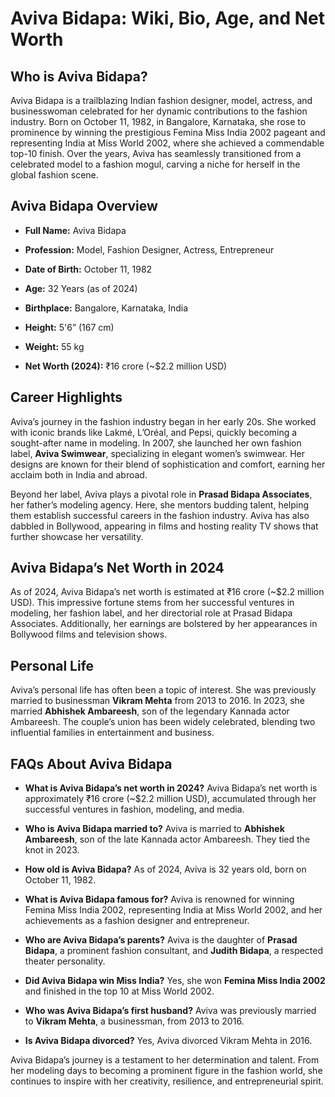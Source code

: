 
Aviva Bidapa: Wiki, Bio, Age, and Net Worth
==================================================

Who is Aviva Bidapa?
--------------------

Aviva Bidapa is a trailblazing Indian fashion designer, model, actress, and businesswoman celebrated for her dynamic contributions to the fashion industry. Born on October 11, 1982, in Bangalore, Karnataka, she rose to prominence by winning the prestigious Femina Miss India 2002 pageant and representing India at Miss World 2002, where she achieved a commendable top-10 finish. Over the years, Aviva has seamlessly transitioned from a celebrated model to a fashion mogul, carving a niche for herself in the global fashion scene.

Aviva Bidapa Overview
---------------------

*   **Full Name:** Aviva Bidapa
    
*   **Profession:** Model, Fashion Designer, Actress, Entrepreneur
    
*   **Date of Birth:** October 11, 1982
    
*   **Age:** 32 Years (as of 2024)
    
*   **Birthplace:** Bangalore, Karnataka, India
    
*   **Height:** 5'6” (167 cm)
    
*   **Weight:** 55 kg
    
*   **Net Worth (2024):** ₹16 crore (~$2.2 million USD)
    

Career Highlights
-----------------

Aviva’s journey in the fashion industry began in her early 20s. She worked with iconic brands like Lakmé, L’Oréal, and Pepsi, quickly becoming a sought-after name in modeling. In 2007, she launched her own fashion label, **Aviva Swimwear**, specializing in elegant women’s swimwear. Her designs are known for their blend of sophistication and comfort, earning her acclaim both in India and abroad.

Beyond her label, Aviva plays a pivotal role in **Prasad Bidapa Associates**, her father’s modeling agency. Here, she mentors budding talent, helping them establish successful careers in the fashion industry. Aviva has also dabbled in Bollywood, appearing in films and hosting reality TV shows that further showcase her versatility.

Aviva Bidapa’s Net Worth in 2024
--------------------------------

As of 2024, Aviva Bidapa’s net worth is estimated at ₹16 crore (~$2.2 million USD). This impressive fortune stems from her successful ventures in modeling, her fashion label, and her directorial role at Prasad Bidapa Associates. Additionally, her earnings are bolstered by her appearances in Bollywood films and television shows.

Personal Life
-------------

Aviva’s personal life has often been a topic of interest. She was previously married to businessman **Vikram Mehta** from 2013 to 2016. In 2023, she married **Abhishek Ambareesh**, son of the legendary Kannada actor Ambareesh. The couple’s union has been widely celebrated, blending two influential families in entertainment and business.

FAQs About Aviva Bidapa
-----------------------

*   **What is Aviva Bidapa’s net worth in 2024?**
Aviva Bidapa’s net worth is approximately ₹16 crore (~$2.2 million USD), accumulated through her successful ventures in fashion, modeling, and media.
    
*   **Who is Aviva Bidapa married to?**
Aviva is married to **Abhishek Ambareesh**, son of the late Kannada actor Ambareesh. They tied the knot in 2023.
    
*   **How old is Aviva Bidapa?**
As of 2024, Aviva is 32 years old, born on October 11, 1982.
    
*   **What is Aviva Bidapa famous for?**
Aviva is renowned for winning Femina Miss India 2002, representing India at Miss World 2002, and her achievements as a fashion designer and entrepreneur.
    
*   **Who are Aviva Bidapa’s parents?**
Aviva is the daughter of **Prasad Bidapa**, a prominent fashion consultant, and **Judith Bidapa**, a respected theater personality.
    
*   **Did Aviva Bidapa win Miss India?**
Yes, she won **Femina Miss India 2002** and finished in the top 10 at Miss World 2002.
    
*   **Who was Aviva Bidapa’s first husband?**
Aviva was previously married to **Vikram Mehta**, a businessman, from 2013 to 2016.
    
*   **Is Aviva Bidapa divorced?**
Yes, Aviva divorced Vikram Mehta in 2016.
    

Aviva Bidapa’s journey is a testament to her determination and talent. From her modeling days to becoming a prominent figure in the fashion world, she continues to inspire with her creativity, resilience, and entrepreneurial spirit.
